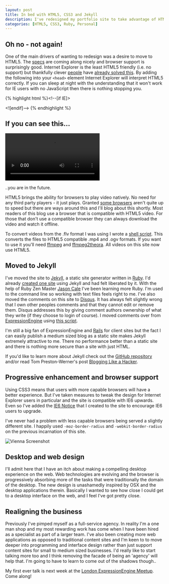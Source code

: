```yaml
--- 
layout: post
title: In bed with HTML5, CSS3 and Jekyll
description: I've redesigned my portfolio site to take advantage of HTML5, CSS3 and Jekyll, a static site generator.
categories: [HTML5, CSS3, Ruby, Personal]
---
```

## Oh no - not again! 

One of the main drivers of wanting to redesign was a desire to move to HTML5. The <a href="http://dev.w3.org/html5/spec/">specs</a> are coming along nicely and browser support is surprisingly good. Internet Explorer is the least HTML5 friendly (i.e. no support) but thankfully clever <a href="http://ejohn.org/blog/html5-shiv/">people</a> have <a href="http://remysharp.com/2009/01/07/html5-enabling-script/">already solved this</a>. By adding the following into your <code>&lt;head&gt;</code> element Internet Explorer will interpret HTML5 correctly. If you can sleep at night with the understanding that it won't work for IE users with no JavaScript then there is nothing stopping you. 

{% highlight html %}<!--[if IE]>
  <script src="http://html5shiv.googlecode.com/svn/trunk/html5.js"></script>
<![endif]-->
{% endhighlight %}

## If you can see this...

<video controls>
  <source src="http://shapeshed.com/movies/mp4/html5_is_alive.mp4" type='video/mp4; codecs="avc1.42E01E, mp4a.40.2"' />
  <source src="http://shapeshed.com/movies/ogv/html5_is_alive.ogv" type='video/ogg; codecs="theora, vorbis"' />
  To view this video you need the latest version of <a href="http://www.apple.com/safari/">Safari</a>, <a href="http://www.mozilla.com/firefox/">Firefox</a> or <a href="http://www.google.com/chrome">Chrome</a>. Alterantively download the videos and watch them offline. <a href="http://shapeshed.com/movies/mp4/html5_is_alive.mp4">Windows / Mac (mp4)</a>, <a href="http://shapeshed.com/movies/mp4/html5_is_alive.ogv">Linux (ogv)</a>
</video>

..you are in the future.

HTML5 brings the ability for browsers to play video natively. No need for any third party players - it just plays. Granted <a href="http://www.microsoft.com/windows/Internet-explorer/default.aspx">some browsers</a> aren't quite up to speed but there are ways around this and I'll blog about this shortly. Most readers of this blog use a browser that is compatible with HTML5 video. For those that don't use a compatible browser they can always download the video and watch it offline. 

To convert videos from the .flv format I was using I wrote a <a href="http://gist.github.com/223459">shell script</a>. This converts the files to HTML5 compatible .mp4 and .ogv formats. If you want to use it you'll need <a href="http://ffmpeg.org/">ffmpeg</a> and <a href="http://v2v.cc/~j/ffmpeg2theora/">ffmpeg2theora</a>. All videos on this site now use HTML5.  

## Moved to Jekyll

I've moved the site to <a href="http://wiki.github.com/mojombo/jekyll">Jekyll</a>, a static site generator written in <a href="http://www.ruby-lang.org/">Ruby</a>. I'd already <a href="http://shapeshed.github.com/">created one site</a> using Jekyll and had felt liberated by it. With the help of Ruby Zen Master <a href="http://jaseandtonic.com/">Jason Cale</a> I've been learning more Ruby. I'm used to the command line so working with text files feels right to me. I've also moved the comments on this site to <a href="http://disqus.com/">Disqus</a>. It has always felt slightly wrong that I own other peoples comments and that they cannot edit or remove them. Disqus addresses this by giving comment authors ownership of what they write (if they choose to login of course). I moved comments over from <a href="http://expressionengine.com/">ExpressionEngine</a> using <a href="http://gist.github.com/202802">this script</a>. 

I'm still a big fan of ExpressionEngine and <a href="http://rubyonrails.org">Rails</a> for client sites but the fact I can easily publish a medium sized blog as a static site makes Jekyll extremely attractive to me. There no performance better than a static site and there is nothing more secure than a site with just HTML. 

If you'd like to learn more about Jekyll check out the <a href="http://wiki.github.com/mojombo/jekyll">GitHub repository</a> and/or read Tom Preston-Werner's post <a href="http://tom.preston-werner.com/2008/11/17/blogging-like-a-hacker.html">Blogging Like a Hacker</a>.

## Progressive enhancement and browser support

Using CSS3 means that users with more capable browsers will have a better experience. But I've taken measures to tweak the design for Internet Explorer users in particular and the site is compatible with IE6 upwards. Even so I've added the <a href="http://shapeshed.github.com/ie6-notice/">IE6 Notice</a> that I created to the site to encourage IE6 users to upgrade.

I've never had a problem with less capable browsers being served a slightly different site. I happily used <code>-moz-border-radius</code> and <code>-webkit-border-radius</code> on the previous incarnation of this site. 

![Vienna Screenshot][1]

## Desktop and web design

I'll admit here that I have an itch about making a compelling desktop experience on the web. Web technologies are evolving and the browser is progressively absorbing more of the tasks that were traditionally the domain of the desktop. The new design is unashamedly inspired by OSX and the desktop applications therein. Basically I wanted to see how close I could get to a desktop interface on the web, and I feel I've got pretty close.

## Realigning the business

Previously I've pimped myself as a full-service agency. In reality I'm a one man shop and my most rewarding work has come when I have been hired as a specialist as part of a larger team. I've also been creating more web applications as opposed to traditional content sites and I'm keen to to move deeper into programming and interface design rather than just support content sites for small to medium sized businesses. I'd really like to start talking more too and I think removing the facade of being an 'agency' will help that. I'm going to have to learn to come out of the shadows though.. 

My first ever talk is next week at the <a href="http://www.meetup.com/londoneers/calendar/11667855/">London ExpressionEngine Meetup</a>. Come along!

 [1]: http://shapeshed.com/images/articles/border_radius_comparison.png "Comparison of border radius between IE Webkit, and Gecko"

